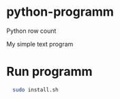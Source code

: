 # python-programm
Python row count

My simple text program

# Run programm

```sh
  sudo install.sh
```
